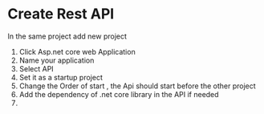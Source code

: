 # Create Rest API

In the same project add new project  

1.  Click Asp.net core web Application  
2. Name your application  
3. Select API
4. Set it as a startup project
5. Change the Order of start  , the Api should start before the other project
6. Add the dependency of .net core library in the API if needed
7. 
 

